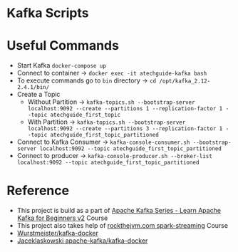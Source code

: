# Kafka Scripts

# Useful Commands
- Start Kafka `docker-compose up`
- Connect to container -> `docker exec -it atechguide-kafka bash`
- To execute commands go to `bin` directory -> `cd /opt/kafka_2.12-2.4.1/bin/`
- Create a Topic 
  - Without Partition -> `kafka-topics.sh --bootstrap-server localhost:9092 --create --partitions 1 --replication-factor 1 --topic atechguide_first_topic`
  - With Partition -> `kafka-topics.sh --bootstrap-server localhost:9092 --create --partitions 3 --replication-factor 1 --topic atechguide_first_topic_partitioned`
- Connect to Kafka Consumer -> `kafka-console-consumer.sh --bootstrap-server localhost:9092 --topic atechguide_first_topic_partitioned`
- Connect to producer -> `kafka-console-producer.sh --broker-list localhost:9092 --topic atechguide_first_topic_partitioned`


# Reference 
- This project is build as a part of [Apache Kafka Series - Learn Apache Kafka for Beginners v2](https://www.udemy.com/course/apache-kafka/) Course
- This project also takes help of [rockthejvm.com  spark-streaming](https://rockthejvm.com/p/spark-streaming) Course
- [Wurstmeister/kafka-docker](https://github.com/wurstmeister/kafka-docker)
- [Jaceklaskowski apache-kafka/kafka-docker](https://jaceklaskowski.gitbooks.io/apache-kafka/kafka-docker.html)